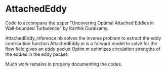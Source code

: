 # AttachedEddy

Code to accompany the paper "Uncovering Optimal Attached Eddies in Wall-bounded Turbulence" by Karthik Duraisamy.

AttachedEddy_inference.nb solves the inverse problem to extract the eddy contribution function
AttachedEddy.m is a forward model to solve for the flow field given an eddy packet
Optim.m optimizes circulation strengths of the eddies in the eddy packet.

Much work remains in properly documenting the codes.
